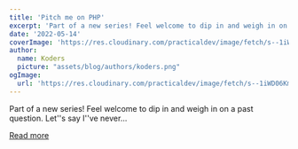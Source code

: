 ```yaml
---
title: 'Pitch me on PHP'
excerpt: 'Part of a new series! Feel welcome to dip in and weigh in on a past question.  Let''s say I''ve never...'
date: '2022-05-14'
coverImage: 'https://res.cloudinary.com/practicaldev/image/fetch/s--1iWD06Km--/c_imagga_scale,f_auto,fl_progressive,h_420,q_auto,w_1000/https://dev-to-uploads.s3.amazonaws.com/uploads/articles/netptnw9l4bl4a0l9ccw.png'
author:
  name: Koders
  picture: "assets/blog/authors/koders.png"
ogImage:
  url: 'https://res.cloudinary.com/practicaldev/image/fetch/s--1iWD06Km--/c_imagga_scale,f_auto,fl_progressive,h_420,q_auto,w_1000/https://dev-to-uploads.s3.amazonaws.com/uploads/articles/netptnw9l4bl4a0l9ccw.png'
---
```


Part of a new series! Feel welcome to dip in and weigh in on a past question.  Let''s say I''ve never...

[Read more](https://dev.to/ben/pitch-me-on-php-5bdc)

